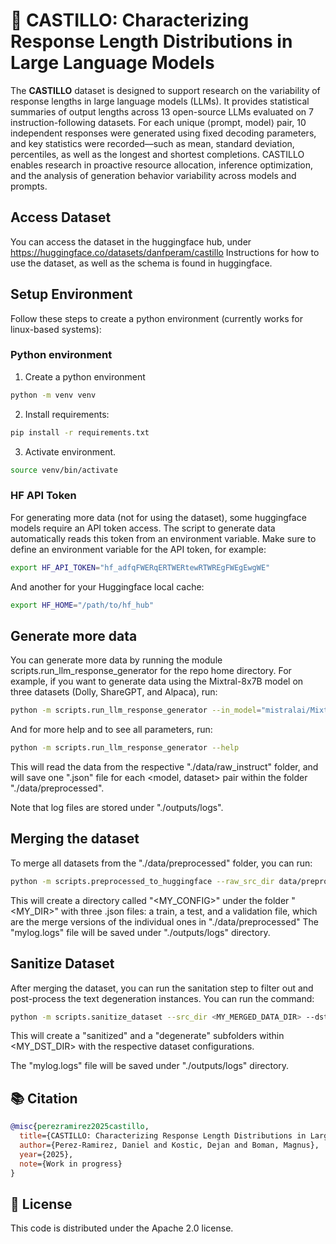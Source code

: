# 🏰 CASTILLO: Characterizing Response Length Distributions in Large Language Models

The **CASTILLO** dataset is designed to support research on the variability of response lengths in large language models (LLMs). It provides statistical summaries of output lengths across 13 open-source LLMs evaluated on 7 instruction-following datasets. For each unique ⟨prompt, model⟩ pair, 10 independent responses were generated using fixed decoding parameters, and key statistics were recorded—such as mean, standard deviation, percentiles, as well as the longest and shortest completions. CASTILLO enables research in proactive resource allocation, inference optimization, and the analysis of generation behavior variability across models and prompts.

## Access Dataset

You can access the dataset in the huggingface hub, under https://huggingface.co/datasets/danfperam/castillo 
Instructions for how to use the dataset, as well as the schema is found in huggingface.

## Setup Environment

Follow these steps to create a python environment (currently works for linux-based systems):

### Python environment

1. Create a python environment
```bash
python -m venv venv
```

2. Install requirements: 
```bash
pip install -r requirements.txt
```

3. Activate environment.
```bash
source venv/bin/activate
```

### HF API Token

For generating more data (not for using the dataset), some huggingface models require an API token access. The script to generate data automatically reads this token from an environment variable. 
Make sure to define an environment variable for the API token, for example: 
```bash
export HF_API_TOKEN="hf_adfqFWERqERTWERtewRTWREgFWEgEwgWE"
``` 
And another for your Huggingface local cache:
```bash
export HF_HOME="/path/to/hf_hub"
```

## Generate more data

You can generate more data by running the module scripts.run_llm_response_generator for the repo home directory. 
For example, if you want to generate data using the Mixtral-8x7B model on three datasets (Dolly, ShareGPT, and Alpaca), run:  
```bash
python -m scripts.run_llm_response_generator --in_model="mistralai/Mixtral-8x7B-Instruct-v0.1" --in_device "auto" --datasets DollyDataset ShareGPT Alpaca --log_level INFO
```

And for more help and to see all parameters, run: 
```bash
python -m scripts.run_llm_response_generator --help
```

This will read the data from the respective "./data/raw_instruct" folder, and will save one ".json" file for each <model, dataset> pair within the folder "./data/preprocessed". 

Note that log files are stored under "./outputs/logs". 

## Merging the dataset 

To merge all datasets from the "./data/preprocessed" folder, you can run: 
```bash
python -m scripts.preprocessed_to_huggingface --raw_src_dir data/preprocessed --dst_dir <MY_DIR> --config_name <MY_CONFIG> --log_filename mylog.log
```

This will create a directory called "<MY_CONFIG>" under the folder "<MY_DIR>" with three .json files: a train, a test, and a validation file, which are the merge versions of the individual ones in "./data/preprocessed" 
The "mylog.logs" file will be saved under "./outputs/logs" directory.

## Sanitize Dataset

After merging the dataset, you can run the sanitation step to filter out and post-process the text degeneration instances. 
You can run the command: 
```bash
python -m scripts.sanitize_dataset --src_dir <MY_MERGED_DATA_DIR> --dst_dir <MY_DST_DIR> --log_filename "mylog.log"
```
This will create a "sanitized" and a "degenerate" subfolders within <MY_DST_DIR> with the respective dataset configurations.

The "mylog.logs" file will be saved under "./outputs/logs" directory.

## 📚 Citation 

```bibtex
@misc{perezramirez2025castillo,
  title={CASTILLO: Characterizing Response Length Distributions in Large Language Models},
  author={Perez-Ramirez, Daniel and Kostic, Dejan and Boman, Magnus},
  year={2025},
  note={Work in progress}
}
```
## 🪪 License

This code is distributed under the Apache 2.0 license.